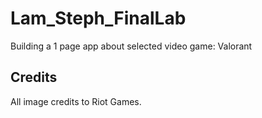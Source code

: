 # Lam_Steph_FinalLab
Building a 1 page app about selected video game: Valorant

## Credits
All image credits to Riot Games.
